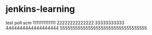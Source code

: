 # jenkins-learning

test poll scm
1111111111111
22222222222222
33333333333
4444444444444444444
5555555555555555555555555555555555
